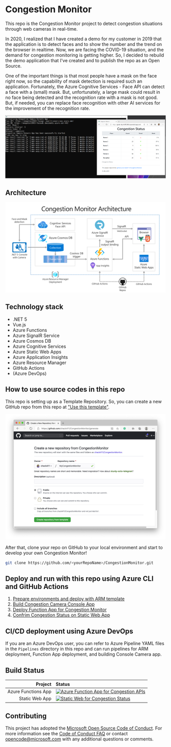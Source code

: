 # Congestion Monitor

This repo is the Congestion Monitor project to detect congestion situations through web cameras in real-time.

In 2020, I realized that I have created a demo for my customer in 2019 that the application is to detect faces and to show the number and the trend on the browser in realtime. Now, we are facing the COVID-19 situation, and the demand for congestion monitoring is getting higher. So, I decided to rebuild the demo application that I've created and to publish the repo as an Open Source.

One of the important things is that most people have a mask on the face right now, so the capability of mask detection is required such an application. Fortunately, the Azure Cognitive Services - Face API can detect a face with a (small) mask. But, unfortunately, a large mask could result in no face being detected and the recognition rate with a mask is not good. But, if needed, you can replace face recognition with other AI services for the improvement of the recognition rate.

![Congestion Monitor Demo](Documentation/Images/cm_appsdemo.png)

## Architecture

![Congestion Monitor](Documentation/Images/cm_architecture.png)

## Technology stack

* .NET 5
* Vue.js
* Azure Functions
* Azure SignalR Service
* Azure Cosmos DB
* Azure Cognitive Services
* Azure Static Web Apps
* Azure Application Insights
* Azure Resource Manager
* GitHub Actions
* (Azure DevOps)

## How to use source codes in this repo

This repo is setting up as a Template Repository. So, you can create a new GitHub repo from this repo at ["Use this template"](https://github.com/chack411/CongestionMonitor/generate).

![Use this Template](Documentation/Images/cm_gh_templateproject.png)

After that, clone your repo on GitHub to your local environment and start to develop your own Congestion Monitor!

```sh
git clone https://github.com/<yourRepoName>/CongestionMonitor.git
```

## Deploy and run with this repo using Azure CLI and GitHub Actions

1. [Prepare environments and deploy with ARM template](Documentation/prep-deploy-with-arm-template.md)
1. [Build Congestion Camera Console App](Documentation/build-camera-console-app.md)
1. [Deploy Function App for Congestion Monitor](Documentation/deploy-function-app.md)
1. [Confrim Congestion Status on Static Web App](Documentation/comfirm-static-web-app.md)

## CI/CD deployment using Azure DevOps

If you are an Azure DevOps user, you can refer to Azure Pipeline YAML files in the `Pipelines` directory in this repo and can run pipelines for ARM deployment, Function App deployment, and building Console Camera app.

## Build Status

|Project|Status|
|---:|:---|
|Azure Functions App|[![Azure Function App for Congestion APIs](https://github.com/chack411/CongestionMonitor/actions/workflows/azure-functions-apps.yml/badge.svg)](https://github.com/chack411/CongestionMonitor/actions/workflows/azure-functions-apps.yml)|
|Static Web App|[![Static Web for Congestion Status](https://github.com/chack411/CongestionMonitor/actions/workflows/azure-static-web-apps-green-sky-0eff05900.yml/badge.svg)](https://github.com/chack411/CongestionMonitor/actions/workflows/azure-static-web-apps-green-sky-0eff05900.yml)|

## Contributing

This project has adopted the [Microsoft Open Source Code of Conduct](https://opensource.microsoft.com/codeofconduct/). For more information see the [Code of Conduct FAQ](https://opensource.microsoft.com/codeofconduct/faq/) or contact [opencode@microsoft.com](mailto:opencode@microsoft.com) with any additional questions or comments.
